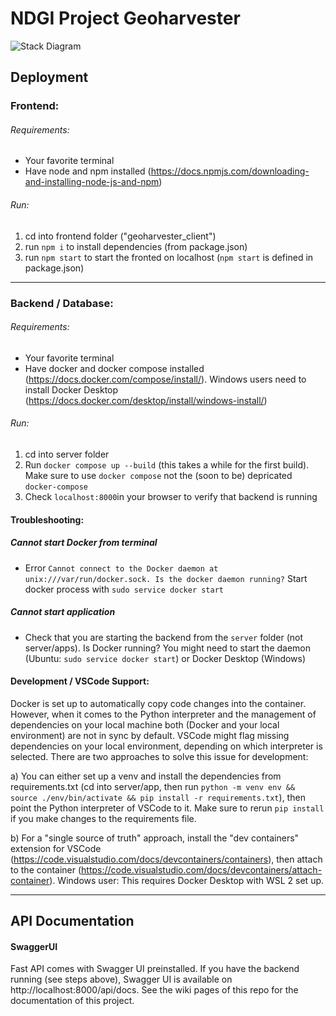 # NDGI Project Geoharvester

![Stack Diagram](https://user-images.githubusercontent.com/36440175/220350037-c8300e83-8d18-4962-b99a-54b75f5c886a.PNG)




## Deployment

### Frontend:

###### Requirements:

- Your favorite terminal
- Have node and npm installed (https://docs.npmjs.com/downloading-and-installing-node-js-and-npm)

###### Run:

1. cd into frontend folder ("geoharvester_client")
2. run `npm i` to install dependencies (from package.json)
3. run `npm start` to start the fronted on localhost (`npm start` is defined in package.json)
---

### Backend / Database:

###### Requirements:

- Your favorite terminal
- Have docker and docker compose installed (https://docs.docker.com/compose/install/). Windows users need to install Docker Desktop (https://docs.docker.com/desktop/install/windows-install/)

###### Run:

1. cd into server folder
2. Run `docker compose up --build` (this takes a while for the first build). Make sure to use `docker compose` not the (soon to be) depricated `docker-compose`
3. Check `localhost:8000`in your browser to verify that backend is running

#### Troubleshooting:

##### Cannot start Docker from terminal

- Error `Cannot connect to the Docker daemon at unix:///var/run/docker.sock. Is the docker daemon running?` Start docker process with `sudo service docker start`

##### Cannot start application

- Check that you are starting the backend from the `server` folder (not server/apps). Is Docker running? You might need to start the daemon (Ubuntu: `sudo service docker start`) or Docker Desktop (Windows)

#### Development / VSCode Support:

Docker is set up to automatically copy code changes into the container. However, when it comes to the Python interpreter and the management of dependencies on your local machine both (Docker and your local environment) are not in sync by default. VSCode might flag missing dependencies on your local environment, depending on which interpreter is selected. There are two approaches to solve this issue for development:

a) You can either set up a venv and install the dependencies from requirements.txt (cd into server/app, then run `python -m venv env &&  source ./env/bin/activate && pip install -r requirements.txt`), then point the Python interpreter of VSCode to it. Make sure to rerun `pip install` if you make changes to the requirements file.

b) For a "single source of truth" approach, install the "dev containers" extension for VSCode (https://code.visualstudio.com/docs/devcontainers/containers), then attach to the container (https://code.visualstudio.com/docs/devcontainers/attach-container). Windows user: This requires Docker Desktop with WSL 2 set up.



---

## API Documentation

#### SwaggerUI

Fast API comes with Swagger UI preinstalled. If you have the backend running (see steps above), Swagger UI is available on http://localhost:8000/api/docs. See the wiki pages of this repo for the documentation of this project.